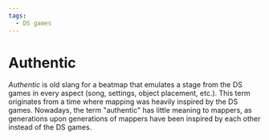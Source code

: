 ```yaml
---
tags:
  - DS games
---
```


# Authentic

*Authentic* is old slang for a beatmap that emulates a stage from the DS games in every aspect (song, settings, object placement, etc.). This term originates from a time where mapping was heavily inspired by the DS games. Nowadays, the term "authentic" has little meaning to mappers, as generations upon generations of mappers have been inspired by each other instead of the DS games.

<!-- This is a stub -->

<!-- TODO: Insert images and links -->
